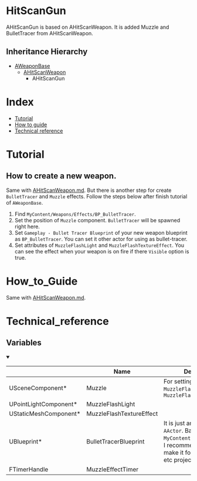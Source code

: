 # HitScanGun
AHitScanGun is based on AHitScanWeapon. It is added Muzzle and BulletTracer from AHitScanWeapon.

## Inheritance Hierarchy
- [AWeaponBase](./WeaponBase.md)
    - [AHitScanWeapon](./HitScanWeapon.md)
        - AHitScanGun

# Index
- [Tutorial](#_Tutorial)
- [How to guide](#_How_to_Guide)
- [Technical reference](#_Technical_reference)

# Tutorial
## How to create a new weapon.
Same with [AHitScanWeapon.md](./WeaponBase.md). But there is another step for create `BulletTracer` and `Muzzle` effects. Follow the steps below after finish tutorial of `AWeaponBase`.

1. Find `MyContent/Weapons/Effects/BP_BulletTracer`.
2. Set the position of `Muzzle` component. `BulletTracer` will be spawned right here.
3. Set `Gameplay - Bullet Tracer Blueprint` of your new weapon blueprint as `BP_BulletTracer`. You can set it other actor for using as bullet-tracer.
4. Set attributes of `MuzzleFlashLight` and `MuzzleFlashTextureEffect`. You can see the effect when your weapon is on fire if there `Visible` option is true.

# How_to_Guide
Same with [AHitScanWeapon.md](./WeaponBase.md).

# Technical_reference
## Variables
<details open>
<summary></summary>

||Name|Description|
|-|-|-|
|USceneComponent*|Muzzle|For setting location of `MuzzleFlashLight` and `MuzzleFlashTextureeffect`|
|UPointLightComponent*|MuzzleFlashLight||
|UStaticMeshComponent*|MuzzleFlashTextureEffect||
|UBlueprint*|BulletTracerBlueprint|It is just an actor based on `AActor`. Base directory is `MyContent/Weapon/Effects`. I recommend that don't make it for other usage etc projectile weapon.|
|FTimerHandle|MuzzleEffectTimer||

</details>